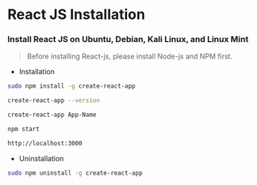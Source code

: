 # React JS Installation

### Install React JS on Ubuntu, Debian, Kali Linux, and Linux Mint

> Before installing React-js, please install Node-js and NPM first.

- Installation
```bash
sudo npm install -g create-react-app
```
```bash
create-react-app --version
```
```bash
create-react-app App-Name
```
```bash
npm start
```
```bash
http://localhost:3000
 ```

- Uninstallation
```bash
sudo npm uninstall -g create-react-app
```